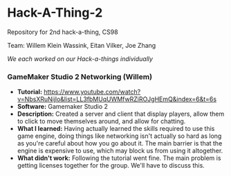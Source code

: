 # Hack-A-Thing-2
Repository for 2nd hack-a-thing, CS98

Team: Willem Klein Wassink, Eitan Vilker, Joe Zhang

*We each worked on our Hack-a-things individually*

### GameMaker Studio 2 Networking (Willem)
* **Tutorial:** https://www.youtube.com/watch?v=NbsXRuNijlo&list=LL3fbMUqUWMfwRZiROJgHEmQ&index=6&t=6s
* **Software:** Gamemaker Studio 2
* **Description:** Created a server and client that display players, allow them to click to move themselves around, and allow for chatting.
* **What I learned:** Having actually learned the skills required to use this game engine, doing things like networking isn't actually so hard as long as you're careful about how you go about it. The main barrier is that the engine is expensive to use, which may block us from using it altogether.
* **What didn't work:** Following the tutorial went fine. The main problem is getting licenses together for the group. We'll have to discuss this.
